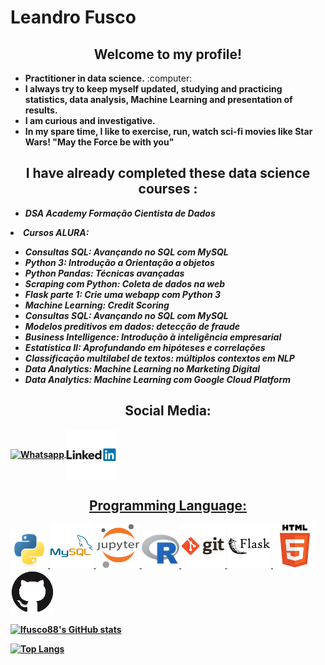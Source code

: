 <!--


**lfusco88/lfusco88** is a ✨ _special_ ✨ repository because its `README.md` (this file) appears on your GitHub profile.

Here are some ideas to get you started:

- 🔭 I’m currently working on ...
- 🌱 I’m currently learning ...
- 👯 I’m looking to collaborate on ...
- 🤔 I’m looking for help with ...
- 💬 Ask me about ...
- 📫 How to reach me: ...
- 😄 Pronouns: ...
- ⚡ Fun fact: ...
-->

<h1> Leandro Fusco </h1>
<div>
<h2 align="center"> Welcome to my profile! </h2>
<ul>
<li> <strong>Practitioner in data science.</strong>  :computer: </li>
<li> <strong>I always try to keep myself updated, studying and practicing statistics, data analysis, Machine Learning and presentation of results.</strong> </li>
<li> <strong>I am curious and investigative.</strong> </li>
<li> <strong>In my spare time, I like to exercise, run, watch sci-fi movies like Star Wars! "May the Force be with you" </strong></li></ul>
</div>
<div>
<h2 align="center"> I have already completed these data science courses : </h2>
<ul>
<li><em><strong>DSA Academy Formação Cientista de Dados</strong></em> </li></ul>
<li><em><strong>Cursos ALURA:</strong></em> </li>   
 <ul> 
<li><em><strong>Consultas SQL: Avançando no SQL com MySQL</em></li>
<li><em><strong>Python 3: Introdução a Orientação a objetos</em></li>
<li><em><strong>Python Pandas: Técnicas avançadas</em></li>
<li><em><strong>Scraping com Python: Coleta de dados na web</em></li>
<li><em><strong>Flask parte 1: Crie uma webapp com Python 3</em></li>
<li><em><strong>Machine Learning: Credit Scoring</em></li>
<li><em><strong>Consultas SQL: Avançando no SQL com MySQL</em></li>
<li><em><strong>Modelos preditivos em dados: detecção de fraude</em></li> 
<li><em><strong>Business Intelligence: Introdução à inteligência empresarial</em></li> 
<li><em><strong>Estatística II: Aprofundando em hipóteses e correlações</em></li>
<li><em><strong>Classificação multilabel de textos: múltiplos contextos em NLP</strong></em></li>
<li><em><strong>Data Analytics: Machine Learning no Marketing Digital</em></li>
<li><em><strong>Data Analytics: Machine Learning com Google Cloud Platform</em></li></ul> 
</div>
<div>
<h2 align="center"> Social Media: </h2>

</a>
<a target="_blank" href="https://api.whatsapp.com/send?phone=5519982666671">
  <img align="center" alt="Whatsapp" width="30" src="https://cdn.jsdelivr.net/npm/simple-icons@v3/icons/whatsapp.svg" />
</a>  
<a href="https://www.linkedin.com/in/leandro-fusco/" target="_blank">
  <img align="center" alt="LinkdeIN" width="80" src="https://raw.githubusercontent.com/devicons/devicon/master/icons/linkedin/linkedin-original-wordmark.svg" />
</div>
<div>
<h2 align="center"> Programming Language: </h2>

<code><img height="60" src="https://raw.githubusercontent.com/devicons/devicon/master/icons/python/python-original.svg"></code>
<code><img height="70" src="https://raw.githubusercontent.com/devicons/devicon/master/icons/mysql/mysql-original-wordmark.svg"></code>
<code><img height="70" src="https://raw.githubusercontent.com/devicons/devicon/master/icons/jupyter/jupyter-original-wordmark.svg"></code>
<code><img height="60" src="https://raw.githubusercontent.com/devicons/devicon/master/icons/r/r-original.svg"></code>
<code><img height="70" src="https://raw.githubusercontent.com/devicons/devicon/master/icons/git/git-original-wordmark.svg"></code>
<code><img height="70" src="https://raw.githubusercontent.com/devicons/devicon/master/icons/flask/flask-original-wordmark.svg"></code>
<code><img height="70" src="https://raw.githubusercontent.com/devicons/devicon/master/icons/html5/html5-original-wordmark.svg"></code>
<code><img height="70" src="https://raw.githubusercontent.com/devicons/devicon/master/icons/github/github-original.svg"></code>
</div>

![lfusco88's GitHub stats](https://github-readme-stats.vercel.app/api?username=lfusco88&show_icons=true&theme=radical)

[![Top Langs](https://github-readme-stats.vercel.app/api/top-langs/?username=lfusco88&layout=compact)](https://github.com/lfusco88/github-readme-stats)
